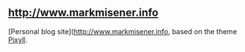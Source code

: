 ## http://www.markmisener.info

[Personal blog site](http://www.markmisener.info, based on the theme [Pixyll](https://github.com/johnotander/pixyll).
